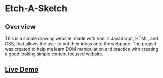 # Etch-A-Sketch
## Overview
This is a simple drawing website, made with Vanilla JavaScript, HTML, and CSS, that allows the user to put their ideas onto the webpage.
The project was created to help me learn DOM manipulation and practice with creating a good looking simple content focused website. 
  ## [Live Demo](https://stepty.github.io/etch-a-sketch/)

